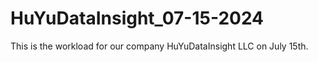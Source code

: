 # HuYuDataInsight_07-15-2024
 This is the workload for our company HuYuDataInsight LLC on July 15th.

